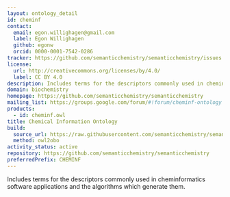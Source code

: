 ```yaml
---
layout: ontology_detail
id: cheminf
contact:
  email: egon.willighagen@gmail.com
  label: Egon Willighagen
  github: egonw
  orcid: 0000-0001-7542-0286
tracker: https://github.com/semanticchemistry/semanticchemistry/issues
license:
  url: http://creativecommons.org/licenses/by/4.0/
  label: CC BY 4.0
description: Includes terms for the descriptors commonly used in cheminformatics software applications and the algorithms which generate them.
domain: biochemistry
homepage: https://github.com/semanticchemistry/semanticchemistry
mailing_list: https://groups.google.com/forum/#!forum/cheminf-ontology
products:
  - id: cheminf.owl
title: Chemical Information Ontology
build:
  source_url: https://raw.githubusercontent.com/semanticchemistry/semanticchemistry/master/ontology/cheminf.owl
  method: owl2obo
activity_status: active
repository: https://github.com/semanticchemistry/semanticchemistry
preferredPrefix: CHEMINF
---
```


Includes terms for the descriptors commonly used in cheminformatics software applications and the algorithms which generate them.
